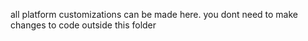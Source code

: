 all platform customizations can be made here.
you dont need to make changes to code outside this folder